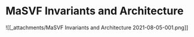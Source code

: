 # MaSVF Invariants and Architecture

![[_attachments/MaSVF Invariants and Architecture 2021-08-05-001.png]]